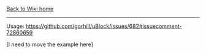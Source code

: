 [Back to Wiki home](https://github.com/gorhill/uBlock/wiki)

***

Usage: <https://github.com/gorhill/uBlock/issues/682#issuecomment-72860659>

[I need to move the example here]